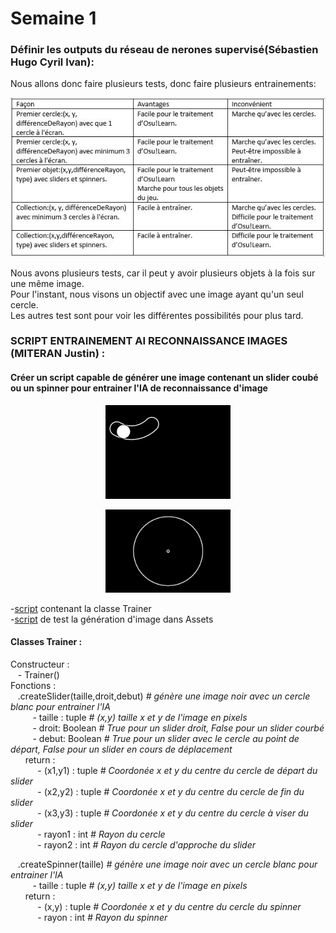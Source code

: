 # Semaine 1  


### Définir les outputs du réseau de nerones supervisé(Sébastien Hugo Cyril Ivan):  

Nous allons donc faire plusieurs tests, donc faire plusieurs entrainements:  
<p align="center"><img src="tableauTest.JPG"></p>  

Nous avons plusieurs tests, car il peut y avoir plusieurs objets à la fois sur une même image.  
Pour l'instant, nous visons un objectif avec une image ayant qu'un seul cercle.  
Les autres test sont pour voir les différentes possibilités pour plus tard.  


### SCRIPT ENTRAINEMENT AI RECONNAISSANCE IMAGES (MITERAN Justin) :  
#### Créer un script capable de générer une image contenant un slider coubé ou un spinner pour entrainer l'IA de reconnaissance d'image
<p align="center"><img src="../../Osu!Learn/Assets/imgAiTrainer/slider.png" width="200px"></p>
<p align="center"><img src="../../Osu!Learn/Assets/imgAiTrainer/spinner.png" width="200px"></p>

  -[script](../../Osu!Learn/Code/utilitaire/imgAiTrainer/imgAiTrainer.py) contenant la classe Trainer  
  -[script](../../Osu!Learn/Code/utilitaire/imgAiTrainer/testImgAiTrainer.py) de test la génération d'image dans Assets  

#### Classes Trainer :  
Constructeur :  
      &nbsp;&nbsp;&nbsp;- Trainer()  
Fonctions :  
      &nbsp;&nbsp;&nbsp;.createSlider(taille,droit,debut) *# génère une image noir avec un cercle blanc pour entrainer l'IA*  
      &nbsp;&nbsp;&nbsp;&nbsp;&nbsp;&nbsp;&nbsp;&nbsp;&nbsp;- taille : tuple *# (x,y) taille x et y de l'image en pixels*  
      &nbsp;&nbsp;&nbsp;&nbsp;&nbsp;&nbsp;&nbsp;&nbsp;&nbsp;- droit: Boolean *# True pour un slider droit, False pour un slider courbé*  
      &nbsp;&nbsp;&nbsp;&nbsp;&nbsp;&nbsp;&nbsp;&nbsp;&nbsp;- debut: Boolean *# True pour un slider avec le cercle au point de départ, False pour un slider en cours de déplacement*  
      &nbsp;&nbsp;&nbsp;&nbsp;&nbsp;&nbsp;return :  
      &nbsp;&nbsp;&nbsp;&nbsp;&nbsp;&nbsp;&nbsp;&nbsp;&nbsp;&nbsp;&nbsp;- (x1,y1) : tuple *# Coordonée x et y du centre du cercle de départ du slider*  
      &nbsp;&nbsp;&nbsp;&nbsp;&nbsp;&nbsp;&nbsp;&nbsp;&nbsp;&nbsp;&nbsp;- (x2,y2) : tuple *# Coordonée x et y du centre du cercle de fin du slider*  
      &nbsp;&nbsp;&nbsp;&nbsp;&nbsp;&nbsp;&nbsp;&nbsp;&nbsp;&nbsp;&nbsp;- (x3,y3) : tuple *# Coordonée x et y du centre du cercle à viser du slider*  
      &nbsp;&nbsp;&nbsp;&nbsp;&nbsp;&nbsp;&nbsp;&nbsp;&nbsp;&nbsp;&nbsp;- rayon1 : int *# Rayon du cercle*  
      &nbsp;&nbsp;&nbsp;&nbsp;&nbsp;&nbsp;&nbsp;&nbsp;&nbsp;&nbsp;&nbsp;- rayon2 : int *# Rayon du cercle d'approche du slider*  
  
&nbsp;&nbsp;&nbsp;.createSpinner(taille) *# génère une image noir avec un cercle blanc pour entrainer l'IA*  
      &nbsp;&nbsp;&nbsp;&nbsp;&nbsp;&nbsp;&nbsp;&nbsp;&nbsp;- taille : tuple *# (x,y) taille x et y de l'image en pixels*  
      &nbsp;&nbsp;&nbsp;&nbsp;&nbsp;&nbsp;return :  
      &nbsp;&nbsp;&nbsp;&nbsp;&nbsp;&nbsp;&nbsp;&nbsp;&nbsp;&nbsp;&nbsp;- (x,y) : tuple *# Coordonée x et y du centre du cercle du spinner*  
      &nbsp;&nbsp;&nbsp;&nbsp;&nbsp;&nbsp;&nbsp;&nbsp;&nbsp;&nbsp;&nbsp;- rayon : int *# Rayon du spinner* 
